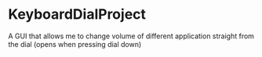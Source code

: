 # KeyboardDialProject
A GUI that allows me to change volume of different application straight from the dial (opens when pressing dial down) 
